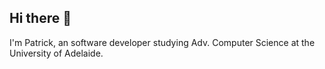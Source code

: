 ## Hi there 👋

I'm Patrick, an software developer studying Adv. Computer Science at the University of Adelaide. 
